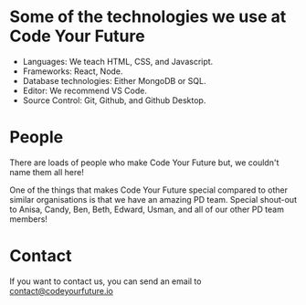 # Some of the technologies we use at Code Your Future

- Languages: We teach HTML, CSS, and Javascript.
- Frameworks: React, Node.
- Database technologies: Either MongoDB or SQL.
- Editor: We recommend VS Code.
- Source Control: Git, Github, and Github Desktop.

# People

There are loads of people who make Code Your Future but, we couldn't name them all here!

One of the things that makes Code Your Future special compared to other similar organisations is that we have an amazing PD team. Special shout-out to Anisa, Candy, Ben, Beth, Edward, Usman, and all of our other PD team members!

# Contact

If you want to contact us, you can send an email to contact@codeyourfuture.io
